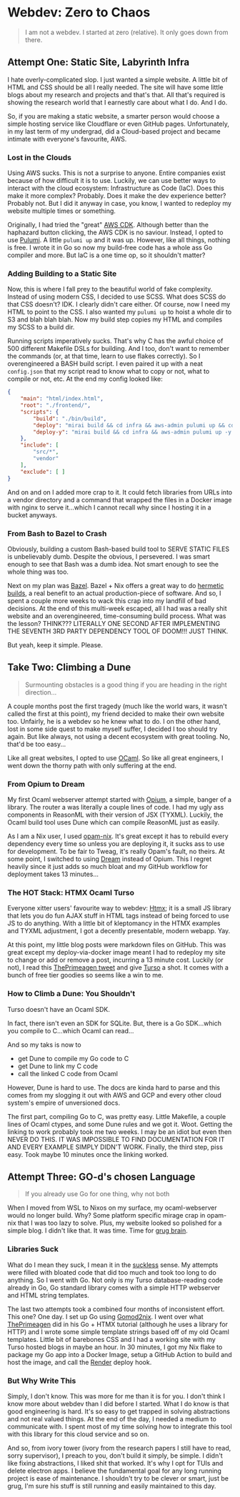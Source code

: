 # Webdev: Zero to Chaos

> I am not a webdev. I started at zero (relative). It only goes down from there. 

## Attempt One: Static Site, Labyrinth Infra

I hate overly-complicated slop. I just wanted a simple website. A little bit of 
HTML and CSS should be all I really needed. The site will have some little blogs 
about my research and projects and that's that. All that's required is showing 
the research world that I earnestly care about what I do. And I do.

So, if you are making a static website, a smarter person would choose a simple 
hosting service like Cloudflare or even GitHub pages. Unfortunately, in my last 
term of my undergrad, did a Cloud-based project and became intimate with 
everyone's favourite, AWS.

### Lost in the Clouds

Using AWS sucks. This is not a surprise to anyone. Entire companies exist 
because of how difficult it is to use. Luckily, we can use better ways to 
interact with the cloud ecosystem: Infrastructure as Code (IaC). Does this make 
it more complex? Probably. Does it make the dev experience better? Probably not.
But I did it anyway in case, you know, I wanted to redeploy my website multiple 
times or something.

Originally, I had tried the "great" [AWS CDK](https://aws.amazon.com/cdk/). 
Although better than the haphazard button clicking, the AWS CDK is no saviour. 
Instead, I opted to use [Pulumi](https://www.pulumi.com/). A little `pulumi up` 
and it was up. However, like all things, nothing is free. I wrote it in Go so 
now my build-free code has a whole ass Go compiler and more. But IaC is a one 
time op, so it shouldn't matter?

### Adding Building to a Static Site

Now, this is where I fall prey to the beautiful world of fake complexity. 
Instead of using modern CSS, I decided to use SCSS. What does SCSS do that CSS 
doesn't? IDK. I clearly didn't care either. Of course, now I need my HTML to 
point to the CSS. I also wanted my `pulumi up` to hoist a whole dir to S3 and 
blah blah blah. Now my build step copies my HTML and compiles my SCSS to a build 
dir.

Running scripts imperatively sucks. That's why C has the awful choice of 500 
different Makefile DSLs for building. And I too, don't want to remember the 
commands (or, at that time, learn to use flakes correctly). So I overengineered 
a BASH build script. I even paired it up with a neat `config.json` that my 
script read to know what to copy or not, what to compile or not, etc. At the end 
my config looked like:

```json
{
    "main": "html/index.html",
    "root": "./frontend/",
    "scripts": {
        "build": "./bin/build",
        "deploy": "mirai build && cd infra && aws-admin pulumi up && cd ..",
        "deploy-y": "mirai build && cd infra && aws-admin pulumi up -y && cd .."
    },
    "include": [
        "src/*",
        "vendor"
    ],
    "exclude": [ ]
}
```

And on and on I added more crap to it. It could fetch libraries from URLs into a
vendor directory and a command that wrapped the files in a Docker image with 
nginx to serve it...which I cannot recall why since I hosting it in a bucket 
anyways.

### From Bash to Bazel to Crash

Obviously, building a custom Bash-based build tool to SERVE STATIC FILES is 
unbelievably dumb. Despite the obvious, I persevered. I was smart enough to see 
that Bash was a dumb idea. Not smart enough to see the whole thing was too.

Next on my plan was [Bazel](https://bazel.build/). Bazel + Nix offers a great 
way to do [hermetic builds](https://bazel.build/basics/hermeticity), a real 
benefit to an actual production-piece of software. And so, I spent a couple more 
weeks to wack this crap into my landfill of bad decisions. At the end of this 
multi-week escaped, all I had was a really shit website and an overengineered, 
time-consuming build process. What was the lesson? THINK??? LITERALLY ONE SECOND 
AFTER IMPLEMENTING THE SEVENTH 3RD PARTY DEPENDENCY TOOL OF DOOM!!! JUST THINK.

But yeah, keep it simple. Please.

## Take Two: Climbing a Dune

> Surmounting obstacles is a good thing if you are heading in the right 
direction...

A couple months post the first tragedy (much like the world wars, it wasn't 
called the first at this point), my friend decided to make their own website 
too. Unfairly, he is a webdev so he knew what to do. I on the other hand, lost 
in some side quest to make myself suffer, I decided I too should try again. But 
like always, not using a decent ecosystem with great tooling. No, that'd be too 
easy...

Like all great websites, I opted to use [OCaml](https://ocaml.org/). So like all 
great engineers, I went down the thorny path with only suffering at the end.
 
### From Opium to Dream

My first Ocaml webserver attempt started with [Opium](https://github.com/rgrinberg/opium), 
a simple, banger of a library. The router a was literally a couple lines of 
code. I had my ugly ass components in ReasonML with their version of JSX 
(TYXML). Luckily, the Ocaml build tool uses Dune which can compile ReasonML 
just as easily.

As I am a Nix user, I used 
[opam-nix](https://www.tweag.io/blog/2023-02-16-opam-nix/). It's great except it 
has to rebuild every dependency every time so unless you are deploying it, it 
sucks ass to use for development. To be fair to Tweag, it's really Opam's fault,
no theirs. At some point, I switched to using [Dream](https://aantron.github.io/dream/) 
instead of Opium. This I regret heavily since it just adds so much bloat and my 
GitHub workflow for deployment takes 13 minutes...
 
### The HOT Stack: HTMX Ocaml Turso

Everyone xitter users' favourite way to webdev: [Htmx](https://htmx.org/); it is 
a small JS library that lets you do fun AJAX stuff in HTML tags instead of being 
forced to use JS to do anything. With a little bit of kleptomancy in the HTMX 
examples and TYXML adjustment, I got a decently presentable, modern webapp. Yay.

At this point, my little blog posts were markdown files on GitHub. This was 
great except my deploy-via-docker image meant I had to redeploy my site to 
change or add or remove a post, incurring a 13 minute cost. Luckily (or not), I
read this [ThePrimeagen tweet](https://twitter.com/ThePrimeagen/status/1686482867809894400)
and give [Turso](https://turso.tech/) a shot. It comes with a bunch of free tier 
goodies so seems like a win to me.
 
### How to Climb a Dune: You Shouldn't

Turso doesn't have an Ocaml SDK.
 
In fact, there isn't even an SDK for SQLite. But, there is a Go SDK...which you 
compile to C...which Ocaml can read...

And so my taks is now to
- get Dune to compile my Go code to C
- get Dune to link my C code
- call the linked C code from Ocaml

However, Dune is hard to use. The docs are kinda hard to parse and this comes 
from my slogging it out with AWS and GCP and every other cloud system's empire 
of unversioned docs.

The first part, compiling Go to C, was pretty easy. Little Makefile, a couple 
lines of Ocaml ctypes, and some Dune rules and we got it. Woot. Getting the 
linking to work probably took me two weeks. I may be an idiot but even then 
NEVER DO THIS. IT WAS IMPOSSIBLE TO FIND DOCUMENTATION FOR IT AND EVERY EXAMPLE 
SIMPLY DIDN'T WORK. Finally, the third step, piss easy. Took maybe 10 minutes 
once the linking worked.

## Attempt Three: GO-d's chosen Language

> If you already use Go for one thing, why not both

When I moved from WSL to Nixos on my surface, my ocaml-webserver would no longer 
build. Why? Some platform specific mirage crap in opam-nix that I was too lazy 
to solve. Plus, my website looked so polished for a simple blog. I didn't like 
that. It was time. Time for [grug brain](https://grugbrain.dev/).

### Libraries Suck

What do I mean they suck, I mean it in the [suckless](https://suckless.org/philosophy/) 
sense. My attempts were filled with bloated code that did too much and took too 
long to do anything. So I went with Go. Not only is my Turso database-reading 
code already in Go, Go standard library comes with a simple HTTP webserver and 
HTML string templates.

The last two attempts took a combined four months of inconsistent effort. This 
one? One day. I set up Go using [Gomod2nix](https://www.tweag.io/blog/2021-03-04-gomod2nix/).
I went over what [ThePrimeagen](https://github.com/ThePrimeagen/fem-htmx/tree/main) 
did in his Go + HTMX tutorial (although he uses a library for HTTP) and I wrote 
some simple template strings based off of my old Ocaml templates. Little bit of 
barebones CSS and I had a working site with my Turso hosted blogs in maybe an 
hour. In 30 minutes, I got my Nix flake to package my Go app into a Docker 
Image, setup a GitHub Action to build and host the image, and call the [Render](https://render.com/) 
deploy hook.

### But Why Write This

Simply, I don't know. This was more for me than it is for you. I don't think I 
know more about webdev than I did before I started. What I do know is that good 
engineering is hard. It's so easy to get trapped in solving abstractions and not 
real valued things. At the end of the day, I needed a medium to communicate 
with. I spent most of my time solving how to integrate this tool with this 
library for this cloud service and so on.

And so, from ivory tower (ivory from the research papers I still have to read, 
sorry supervisor), I preach to you, don't build it simply, be simple. I didn't 
like fixing abstractions, I liked shit that worked. It's why I opt for TUIs and 
delete electron apps. I believe the fundamental goal for any long running 
project is ease of maintenance. I shouldn't try to be clever or smart, just be 
grug, I'm sure his stuff is still running and easily maintained to this day.
